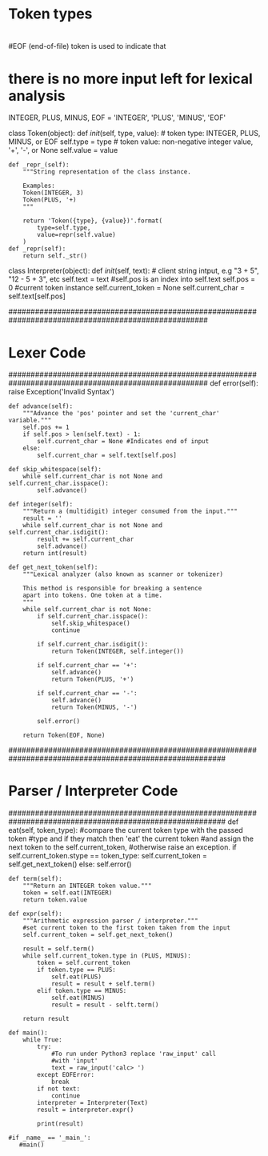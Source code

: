 # Token types
#
#EOF (end-of-file) token is used to indicate that
# there is no more input left for lexical analysis
INTEGER, PLUS, MINUS, EOF = 'INTEGER', 'PLUS', 'MINUS', 'EOF'

class Token(object):
    def _init_(self, type, value):
        # token type: INTEGER, PLUS, MINUS, or EOF
        self.type = type
        # token value: non-negative integer value, '+', '-', or None
        self.value = value
    
    def _repr_(self):
        """String representation of the class instance.
    
        Examples:
        Token(INTEGER, 3)
        Token(PLUS, '+)
        """
    
        return 'Token({type}, {value})'.format(
            type=self.type,
            value=repr(self.value)
        )
    def _repr(self):
        return self._str()
        
class Interpreter(object):
    def _init_(self, text):
        # client string intput, e.g "3 + 5", "12 - 5 + 3", etc
        self.text = text
        #self.pos is an index into self.text
        self.pos = 0
        #current token instance 
        self.current_token = None
        self.current_char = self.text[self.pos]
    
#####################################################################################################
# Lexer Code                                                                                        #
#####################################################################################################
    def error(self):
        raise Exception('Invalid Syntax')
    
    def advance(self):
        """Advance the 'pos' pointer and set the 'current_char' variable."""
        self.pos += 1
        if self.pos > len(self.text) - 1:
            self.current_char = None #Indicates end of input 
        else:
            self.current_char = self.text[self.pos]
        
    def skip_whitespace(self):
        while self.current_char is not None and self.current_char.isspace():
            self.advance()
        
    def integer(self):
        """Return a (multidigit) integer consumed from the input."""
        result = ''
        while self.current_char is not None and self.current_char.isdigit():
            result += self.current_char
            self.advance()
        return int(result)
    
    def get_next_token(self):
        """Lexical analyzer (also known as scanner or tokenizer)
    
        This method is responsible for breaking a sentence
        apart into tokens. One token at a time.
        """
        while self.current_char is not None:
            if self.current_char.isspace():
                self.skip_whitespace()
                continue
            
            if self.current_char.isdigit():
                return Token(INTEGER, self.integer())
            
            if self.current_char == '+':
                self.advance()
                return Token(PLUS, '+')
            
            if self.current_char == '-':
                self.advance()
                return Token(MINUS, '-')
            
            self.error()
        
        return Token(EOF, None)
    
#########################################################################################################
# Parser / Interpreter Code                                                                             #
#########################################################################################################
    def eat(self, token_type):
        #compare the current token type with the passed token
        #type and if they match then 'eat' the current token
        #and assign the next token to the self.current_token,
        #otherwise raise an exception.
        if self.current_token.stype == token_type:
            self.current_token = self.get_next_token()
        else:
            self.error()
        
    def term(self):        
        """Return an INTEGER token value."""
        token = self.eat(INTEGER)
        return token.value
    
    def expr(self):
        """Arithmetic expression parser / interpreter."""
        #set current token to the first token taken from the input 
        self.current_token = self.get_next_token()
    
        result = self.term()
        while self.current_token.type in (PLUS, MINUS):
            token = self.current_token
            if token.type == PLUS:
                self.eat(PLUS)
                result = result + self.term()
            elif token.type == MINUS:
                self.eat(MINUS)
                result = result - selft.term()
            
        return result
    
    def main():
        while True:
            try:
                #To run under Python3 replace 'raw_input' call
                #with 'input'
                text = raw_input('calc> ')
            except EOFError:
                break
            if not text:
                continue
            interpreter = Interpreter(Text)
            result = interpreter.expr()
        
            print(result)
        
    #if _name_ == '_main_':
       #main()
